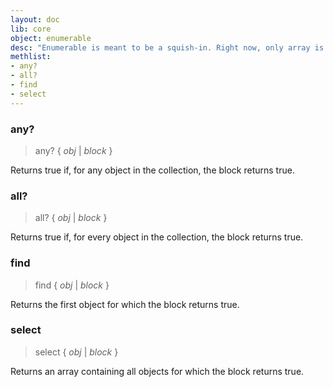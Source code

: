 ```yaml
---
layout: doc
lib: core
object: enumerable
desc: "Enumerable is meant to be a squish-in. Right now, only array is using it."
methlist:
- any?
- all?
- find
- select
---
```


### any?
>any? { _obj_ | _block_ }

Returns true if, for any object in the collection, the block returns true.

### all?
>all? { _obj_ | _block_ }

Returns true if, for every object in the collection, the block returns true.

### find
>find { _obj_ | _block_ }

Returns the first object for which the block returns true.

### select
>select { _obj_ | _block_ }

Returns an array containing all objects for which the block returns true.
